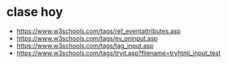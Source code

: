 # clase hoy 
* https://www.w3schools.com/tags/ref_eventattributes.asp
* https://www.w3schools.com/tags/ev_oninput.asp
* https://www.w3schools.com/tags/tag_input.asp
* https://www.w3schools.com/tags/tryit.asp?filename=tryhtml_input_test
